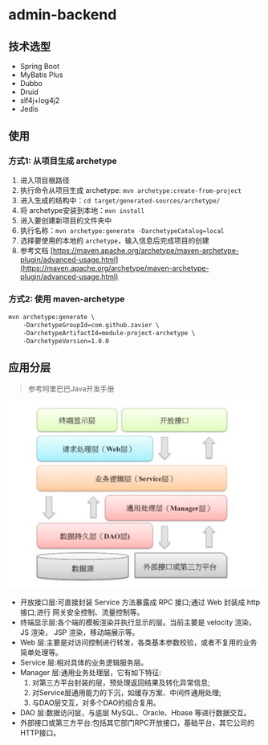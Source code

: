 # admin-backend

## 技术选型

- Spring Boot
- MyBatis Plus
- Dubbo
- Druid
- slf4j+log4j2
- Jedis



## 使用

###  方式1: 从项目生成 archetype

1. 进入项目根路径
2. 执行命令从项目生成 archetype:   `mvn archetype:create-from-project`
3. 进入生成的结构中：`cd target/generated-sources/archetype/`
4. 将 archetype安装到本地：`mvn install`
5. 进入要创建新项目的文件夹中
6. 执行名称：`mvn archetype:generate -DarchetypeCatalog=local`
7. 选择要使用的本地的 `archetype`，输入信息后完成项目的创建
8. 参考文档 [https://maven.apache.org/archetype/maven-archetype-plugin/advanced-usage.html](https://maven.apache.org/archetype/maven-archetype-plugin/advanced-usage.html)

###  方式2: 使用 maven-archetype
```shell
mvn archetype:generate \
    -DarchetypeGroupId=com.github.zavier \
    -DarchetypeArtifactId=module-project-archetype \
    -DarchetypeVersion=1.0.0
```


## 应用分层
> 参考阿里巴巴Java开发手册

![arc-level](/doc/arc-level.jpg)

- 开放接口层:可直接封装 Service 方法暴露成 RPC 接口;通过 Web 封装成 http 接口;进行 网关安全控制、流量控制等。 
- 终端显示层:各个端的模板渲染并执行显示的层。当前主要是 velocity 渲染，JS 渲染， JSP 渲染，移动端展示等。 
- Web 层:主要是对访问控制进行转发，各类基本参数校验，或者不复用的业务简单处理等。 
- Service 层:相对具体的业务逻辑服务层。 
- Manager 层:通用业务处理层，它有如下特征:
   1) 对第三方平台封装的层，预处理返回结果及转化异常信息;
   2) 对Service层通用能力的下沉，如缓存方案、中间件通用处理; 
   3) 与DAO层交互，对多个DAO的组合复用。 
- DAO 层:数据访问层，与底层 MySQL、Oracle、Hbase 等进行数据交互。 
- 外部接口或第三方平台:包括其它部门RPC开放接口，基础平台，其它公司的HTTP接口。 
